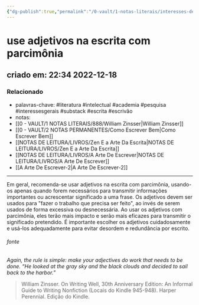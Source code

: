 ```yaml
---
{"dg-publish":true,"permalink":"/0-vault/1-notas-literais/interesses-de-pesquisa/use-adjetivos-na-escrita-com-parcimonia/","tags":["literatura","intelectual","academia","pesquisa","interessesgerais","substack","escrita","escrivão"],"dgHomeLink":true,"dgShowLocalGraph":true,"dgShowFileTree":true,"dgEnableSearch":true}
---
```


# use adjetivos na escrita com parcimônia
## criado em: 22:34 2022-12-18

### Relacionado
- palavras-chave: #literatura #intelectual #academia #pesquisa #interessesgerais #substack #escrita #escrivão 
- notas: 
- [[0 - VAULT/1 NOTAS LITERAIS/888/William Zinsser\|William Zinsser]]
- [[0 - VAULT/2 NOTAS PERMANENTES/Como Escrever Bem\|Como Escrever Bem]]
- [[NOTAS DE LEITURA/LIVROS/Zen E a Arte Da Escrita\|NOTAS DE LEITURA/LIVROS/Zen E a Arte Da Escrita]]
- [[NOTAS DE LEITURA/LIVROS/A Arte De Escrever\|NOTAS DE LEITURA/LIVROS/A Arte De Escrever]]
- [[A Arte De Escrever-2\|A Arte De Escrever-2]]
---
Em geral, recomenda-se usar adjetivos na escrita com parcimônia, usando-os apenas quando forem necessários para transmitir informações importantes ou acrescentar significado a uma frase. Os adjetivos devem ser usados para "fazer o trabalho que precisa ser feito", ao invés de serem usados de forma excessiva ou desnecessária. Ao usar os adjetivos com parcimônia, eles terão mais impacto e serão mais eficazes para transmitir o significado pretendido. É importante escolher os adjetivos cuidadosamente e usá-los adequadamente para evitar desordem e redundância por escrito.


###### fonte
*Again, the rule is simple: make your adjectives do work that needs to be done. “He looked at the gray sky and the black clouds and decided to sail back to the harbor.”* 
>William Zinsser. On Writing Well, 30th Anniversary Edition: An Informal Guide to Writing Nonfiction (Locais do Kindle 945-948). Harper Perennial. Edição do Kindle. 